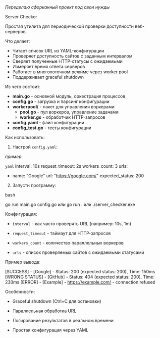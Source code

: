 *Переделаю сфорканный проект под свои нужды*

Server Checker

Простая утилита для периодической проверки доступности веб-серверов.

Что делает:

- Читает список URL из YAML-конфигурации
- Проверяет доступность сайтов с заданным интервалом
- Сверяет полученные HTTP-статусы с ожидаемыми
- Измеряет время ответа серверов
- Работает в многопоточном режиме через worker pool
- Поддерживает graceful shutdown

Из чего состоит:

- **main.go** - основной модуль, оркестрация процессов
- **config.go** - загрузка и парсинг конфигурации
- **workerpool/** - пакет для управления воркерами
  - **pool.go** - пул воркеров, управление задачами
  - **worker.go** - обработчик HTTP-запросов
- **config.yaml** - файл конфигурации
- **config_test.go** - тесты конфигурации

Как использовать:

1. Настрой `config.yaml`:

*пример*

```yaml```
interval: 10s
request_timeout: 2s
workers_count: 3
urls:
  - name: "Google"
    url: "https://google.com/"
    expected_status: 200

2. Запусти программу:

bash

go run main.go config.go
*или*
go run .
*или*
./server_checker.exe


Конфигурация:

- `interval` - как часто проверять URL (например: 10s, 1m)

- `request_timeout` - таймаут для HTTP-запросов

- `workers_count` - количество параллельных воркеров

- `urls` - список проверяемых сайтов с ожидаемыми статусами


Пример вывода:


[SUCCESS] - [Google] - Status: 200 (expected status: 200), Time: 150ms
[WRONG STATUS] - [GitHub] - Status: 404 (expected status: 200), Time: 230ms
[ERROR] - [Example] - https://example.com/ - connection refused


Особенности:

- Graceful shutdown (Ctrl+C для остановки)

- Параллельная обработка URL

- Логирование результатов в реальном времени

- Простая конфигурация через YAML
